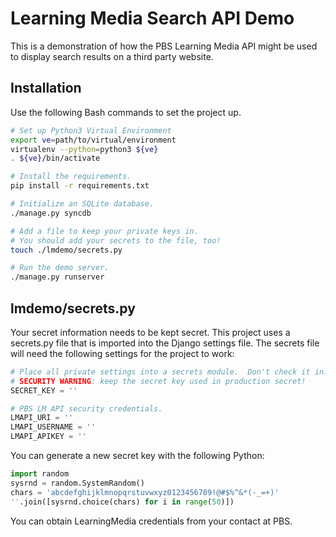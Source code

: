 # Learning Media Search API Demo #

This is a demonstration of how the PBS Learning Media API might be used to
display search results on a third party website.


## Installation ##

Use the following Bash commands to set the project up.

```bash
# Set up Python3 Virtual Environment
export ve=path/to/virtual/environment
virtualenv --python=python3 ${ve}
. ${ve}/bin/activate

# Install the requirements.
pip install -r requirements.txt

# Initialize an SQLite database.
./manage.py syncdb

# Add a file to keep your private keys in.
# You should add your secrets to the file, too!
touch ./lmdemo/secrets.py

# Run the demo server.
./manage.py runserver
```


## lmdemo/secrets.py ##

Your secret information needs to be kept secret.  This project uses a
secrets.py file that is imported into the Django settings file.  The secrets
file will need the following settings for the project to work:

```python    
# Place all private settings into a secrets module.  Don't check it in.
# SECURITY WARNING: keep the secret key used in production secret!
SECRET_KEY = ''

# PBS LM API security credentials.
LMAPI_URI = ''
LMAPI_USERNAME = ''
LMAPI_APIKEY = ''
```

You can generate a new secret key with the following Python:

```python
import random
sysrnd = random.SystemRandom()
chars = 'abcdefghijklmnopqrstuvwxyz0123456789!@#$%^&*(-_=+)'
''.join([sysrnd.choice(chars) for i in range(50)])
```

You can obtain LearningMedia credentials from your contact at PBS.

